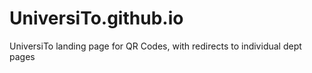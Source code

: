 # UniversiTo.github.io
UniversiTo landing page for QR Codes, with redirects to individual dept pages

